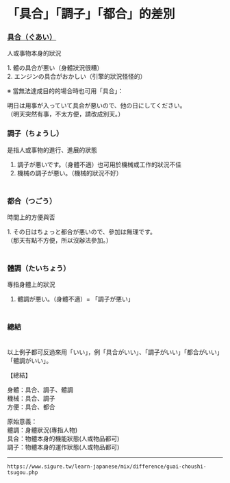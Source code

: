 # 「具合」「調子」「都合」的差別

### [具合（ぐあい）](%E3%81%90%E3%81%82%E3%81%84%EF%BC%88%E5%85%B7%E5%90%88%EF%BC%8F%E5%B7%A5%E5%90%88%EF%BC%89.md)
人或事物本身的狀況

1\. 體の具合が悪い（身體狀況很糟）  
2\. エンジンの具合がおかしい（引擎的狀況怪怪的）

※ 當無法達成目的的場合時也可用「具合」：

 明日は用事が入っていて具合が悪いので、他の日にしてください。  
（明天突然有事，不太方便，請改成別天。）

### 調子（ちょうし）
是指人或事物的進行、進展的狀態

1. 調子が悪いです。（身體不適）也可用於機械或工作的狀況不佳  
2. 機械の調子が悪い。（機械的狀況不好）  
　

### 都合（つごう）
時間上的方便與否

1\. その日はちょっと都合が悪いので、參加は無理です。  
（那天有點不方便，所以沒辦法參加。）  
　

### 體調（たいちょう）
專指身體上的狀況

1. 體調が悪い。（身體不適）= 「調子が悪い」  
　

### 總結

　  
以上例子都可反過來用「いい」，例「具合がいい」、「調子がいい」「都合がいい」「體調がいい」。

【總結】

 身體：具合、調子、體調  
 機械：具合、調子  
 方便：具合、都合

 原始意義：  
 體調：身體狀況(專指人物)  
 具合：物體本身的機能狀態(人或物品都可)  
 調子：物體本身的運作狀態(人或物品都可)

---
`https://www.sigure.tw/learn-japanese/mix/difference/guai-choushi-tsugou.php`